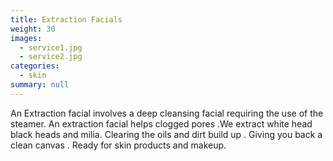 ```yaml
---
title: Extraction Facials
weight: 30
images:
  - service1.jpg
  - service2.jpg
categories:
  - skin
summary: null
---
```

An Extraction facial involves a deep cleansing facial requiring the use of the steamer. An extraction facial helps clogged pores .We extract white head black heads and  milia. Clearing the oils and dirt build up . Giving you back a clean canvas  . Ready for skin products and makeup.